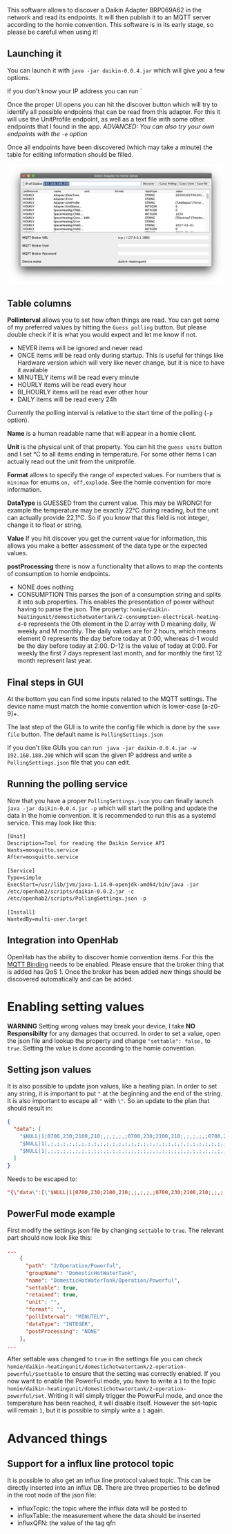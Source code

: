 This software allows to discover a Daikin Adapter BRP069A62 in the network and read its endpoints. It will then publish it to an MQTT server according to the homie convention. This software is in its early stage, so please be careful when using it!

## Launching it

You can launch it with `java -jar daikin-0.0.4.jar` which will give you a few options.

If you don't know your IP address you can run `

Once the proper UI opens you can hit the discover button which will try to identify all possible endpoints that can be read from this adapter. For this it will use the UnitProfile endpoint, as well as a text file with some other endpoints that I found in the app.
*ADVANCED: You can also try your own endpoints with the `-e` option*

Once all endpoints have been discovered (which may take a minute) the table for editing information should be filled. 

![alt text](imgs/SetupUI.png "Screenshot of Setup UI")

## Table columns

**Pollinterval** allows you to set how often things are read. You can get some of my preferred values by hitting the `Guess polling` button. But please double check if it is what you would expect and let me know if not.

* NEVER items will be ignored and never read
* ONCE items will be read only during startup. This is useful for things like Hardware version which will very like never change, but it is nice to have it available
* MINUTELY items will be read every minute
* HOURLY items will be read every hour
* BI_HOURLY items will be read ever other hour
* DAILY items will be read every 24h

Currently the polling interval is relative to the start time of the polling (`-p` option).

**Name** is a human readable name that will appear in a homie client.

**Unit** is the physical unit of that property. You can hit the `guess units` button and I set °C to all items ending in temperature. For some other items I can actually read out the unit from the unitprofile.

**Format** allows to specify the range of expected values. For numbers that is `min:max` for enums `on, off,explode`. See the homie convention for more information.

**DataType** is GUESSED from the current value. This may be WRONG! for example the temperature may be exactly 22°C during reading, but the unit can actually provide 22,1°C. So if you know that this field is not integer, change it to float or string.

**Value** If you hit discover you get the current value for information, this allows you make a better assessment of the data type or the expected values.

**postProcessing** there is now a functionality that allows to map the contents of consumption to homie endpoints. 

* NONE does nothing
* CONSUMPTION This parses the json of a consumption string and splits it into sub properties. This enables the presentation of power without having to parse the json. The property: `homie/daikin-heatingunit/domestichotwatertank/2-consumption-electrical-heating-d-0` represents the 0th element in the D array with D meaning daily, W weekly and M monthly. The daily values are for 2 hours, which means element 0 represents the day before today at 0:00, whereas d-1 would be the day before today at 2:00. D-12 is the value of today at 0:00. For weekly the first 7 days represent last month, and for monthly the first 12 month represent last year.

## Final steps in GUI
At the bottom you can find some inputs related to the MQTT settings. The device name must match the homie convention which is lower-case [a-z0-9]+.

The last step of the GUI is to write the config file which is done by the `save file` button. The default name is `PollingSettings.json`

If you don't like GUIs you can run ` java -jar daikin-0.0.4.jar -w 192.168.188.200` which will scan the given IP address and write a `PollingSettings.json` file that you can edit.

## Running the polling service
Now that you have a proper `PollingSettings.json` you can finally launch ` java -jar daikin-0.0.4.jar -p` which will start the polling and update the data in the homie convention. It is recommended to run this as a systemd service. This may look like this:

```
[Unit]
Description=Tool for reading the Daikin Service API
Wants=mosquitto.service
After=mosquitto.service

[Service]
Type=simple
ExecStart=/usr/lib/jvm/java-1.14.0-openjdk-amd64/bin/java -jar /etc/openhab2/scripts/daikin-0.0.2.jar -c /etc/openhab2/scripts/PollingSettings.json -p

[Install]
WantedBy=multi-user.target
```

## Integration into OpenHab
OpenHab has the ability to discover homie convention items. For this the [MQTT Binding](https://www.openhab.org/addons/bindings/mqtt/) needs to be enabled. Please ensure that the broker thing that is added has QoS 1. Once the broker has been added new things should be discovered automatically and can be added.

# Enabling setting values
**WARNING** Setting wrong values may break your device, I take **NO Responsibilty** for any damages that occurred. In order to set a value, open the json file and lookup the property and change `"settable": false,` to `true`. Setting the value is done according to the homie convention. 

## Setting json values
It is also possible to update json values, like a heating plan. In order to set any string, it is important to put `"` at the beginning and the end of the string. It is also important to escape all `"` with `\"`. So an update to the plan that should result in:

```json
{
  "data": [
    "$NULL|1|0700,230;2100,210;,;,;,;,;0700,230;2100,210;,;,;,;,;0700,230;2100,210;,;,;,;,;0700,230;2100,210;,;,;,;,;0700,230;2100,210;,;,;,;,;0700,230;2100,210;,;,;,;,;0700,230;2100,200;,;,;,;,",
    "$NULL|1|,;,;,;,;,;,;,;,;,;,;,;,;,;,;,;,;,;,;,;,;,;,;,;,;,;,;,;,;,;,;,;,;,;,;,;,;,;,;,;,;,;,",
    "$NULL|1|,;,;,;,;,;,;,;,;,;,;,;,;,;,;,;,;,;,;,;,;,;,;,;,;,;,;,;,;,;,;,;,;,;,;,;,;,;,;,;,;,;,"
  ]
}
```

Needs to be escaped to:

```json
"{\"data\":[\"$NULL|1|0700,230;2100,210;,;,;,;,;0700,230;2100,210;,;,;,;,;0700,230;2100,210;,;,;,;,;0700,230;2100,210;,;,;,;,;0700,230;2100,210;,;,;,;,;0700,230;2100,210;,;,;,;,;0700,230;2100,200;,;,;,;,\",\"$NULL|1|,;,;,;,;,;,;,;,;,;,;,;,;,;,;,;,;,;,;,;,;,;,;,;,;,;,;,;,;,;,;,;,;,;,;,;,;,;,;,;,;,;,\",\"$NULL|1|,;,;,;,;,;,;,;,;,;,;,;,;,;,;,;,;,;,;,;,;,;,;,;,;,;,;,;,;,;,;,;,;,;,;,;,;,;,;,;,;,;,\"]}"
```

## PowerFul mode example 
First modify the settings json file by changing `settable` to `true`. The relevant part should now look like this:
```json
...
    {
      "path": "2/Operation/Powerful",
      "groupName": "DomesticHotWaterTank",
      "name": "DomesticHotWaterTank/Operation/Powerful",
      "settable": true,
      "retained": true,
      "unit": "",
      "format": "",
      "pollInterval": "MINUTELY",
      "dataType": "INTEGER",
      "postProcessing": "NONE"
    },
...
```

After settable was changed to `true` in the settings file you can check `homie/daikin-heatingunit/domestichotwatertank/2-operation-powerful/$settable` to ensure that the setting was correctly enabled. If you now want to enable the PowerFul mode, you have to write a `1` to the topic `homie/daikin-heatingunit/domestichotwatertank/2-operation-powerful/set`. Writing it will simply trigger the PowerFul mode, and once the temperature has been reached, it will disable itself. However the set-topic will remain `1`, but it is possible to simply write a `1` again.

# Advanced things
## Support for a influx line protocol topic
It is possible to also get an influx line protocol valued topic. This can be directly inserted into an influx DB. There are three properties to be defined in the root node of the json file:

* influxTopic: the topic where the influx data will be posted to
* influxTable: the measurement where the data should be inserted
* influxQFN: the value of the tag qfn
